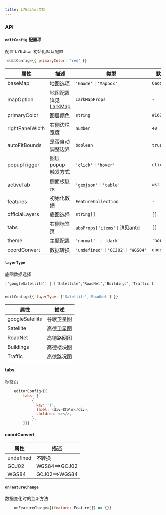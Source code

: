 ```yaml
---
title: L7Editor文档
---
```


### API

#### `editConfig` 配置项

配置 L7Editor 初始化默认配置

```js
 editConfig={{ primaryColor: 'red' }}
```

| 属性 | 描述 | 类型 | 默认值 |
| --- | --- | --- | --- |
| baseMap | 地图选项 | `‘Gaode’｜'Mapbox'` | `Gaode` |
| mapOption | 地图配置 详见 [LarkMap](https://larkmap.antv.antgroup.com/components/lark-map#mapoptions) | `LarkMapProps` | `-` |
| primaryColor | 图层颜色 | `string` | `#1677ff` |
| rightPanelWidth | 右侧边栏宽度 | `number` | `40` |
| autoFitBounds | 是否自动调整边界 | `boolean` | `true` |
| popupTrigger | 图层 popup 触发方式 | `'click'｜'hover'` | `click` |
| activeTab | 侧面板展示 | `'geojson'｜'table'` | `wkt` |
| features | 初始化数据 | `FeatureCollection` | `-` |
| officialLayers | 底图选择 | `string[]` | `[]` |
| tabs | 右侧标签页 | `absProps['items']` 详见[antd](https://ant.design/components/tabs-cn/#tabs) | `[]` |
| theme | 主题配置 | `'normal' ｜ 'dark'` | `'normal'` |
| coordConvert | 数据转换 | `'undefined'｜'GCJ02'｜'WGS84'` | `undefined` |

#### `layerType`

底图数据选择

`['googleSatellite'] | ['Satellite','RoadNet','Buildings','Traffic']`

```js

editConfig={{ layerType: ['Satellite','RoadNet'] }}

```

| 属性            | 描述       |
| --------------- | ---------- |
| googleSatellite | 谷歌卫星图 |
| Satellite       | 高德卫星图 |
| RoadNet         | 高德路网图 |
| Buildings       | 高德楼块图 |
| Traffic         | 高德路况图 |

#### tabs

标签页

```js
    editorConfig={{
        tabs: [
            {
              key: '1',
              label: <div>自定义</div>,
              children: <></>,
            },
        ]}}
```

#### coordConvert

| 属性      | 描述          |
| --------- | ------------- |
| undefined | 不转换        |
| GCJ02     | WGS84==>GCJ02 |
| WGS84     | GCJ02==>WGS84 |

#### `onFeatureChange`

数据变化时的监听方法

```js
    onFeatureChange={(feature: Feature[]) => {}}
```
